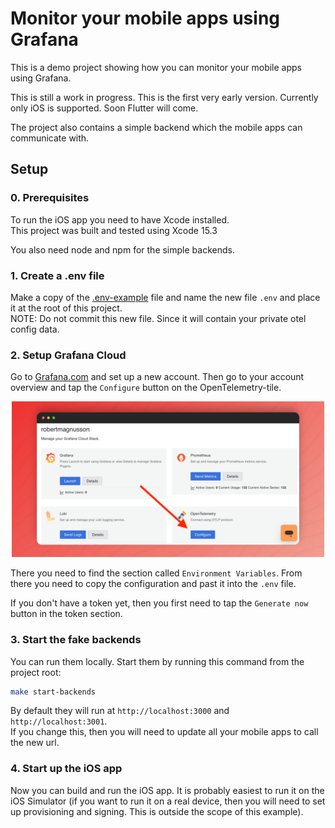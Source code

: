 # Monitor your mobile apps using Grafana

This is a demo project showing how you can monitor your mobile apps using Grafana.

This is still a work in progress. This is the first very early version.
Currently only iOS is supported. Soon Flutter will come.

The project also contains a simple backend which the mobile apps can communicate with.

## Setup

### 0. Prerequisites

To run the iOS app you need to have Xcode installed.  
This project was built and tested using Xcode 15.3

You also need node and npm for the simple backends.

### 1. Create a .env file

Make a copy of the [.env-example](.env-example) file and name the new file `.env` and place it at the root of this project.  
NOTE: Do not commit this new file. Since it will contain your private otel config data.

### 2. Setup Grafana Cloud

Go to [Grafana.com](https://grafana.com) and set up a new account.
Then go to your account overview and tap the `Configure` button on the OpenTelemetry-tile.

<div align="center">
  <img src="https://github.com/robert-northmind/mobile-o11y-demo/blob/main/Docs/Resources/otel-config-entry-1.png?raw=true" width="500">
</div>

There you need to find the section called `Environment Variables`.
From there you need to copy the configuration and past it into the `.env` file.

If you don't have a token yet, then you first need to tap the `Generate now` button in the token section.

### 3. Start the fake backends

You can run them locally. Start them by running this command from the project root:

```sh
make start-backends
```

By default they will run at `http://localhost:3000` and `http://localhost:3001`.  
If you change this, then you will need to update all your mobile apps to call the new url.

### 4. Start up the iOS app

Now you can build and run the iOS app. It is probably easiest to run it on the iOS Simulator (if you want to run it on a real device, then you will need to set up provisioning and signing. This is outside the scope of this example).
